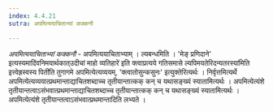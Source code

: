 ```yaml
---
index: 4.4.21
sutra: अपमित्ययाचिताभ्यां कक्कनौ

---
```

_अपमित्ययाचिताभ्यां कक्कनौ_ - अपमित्ययाचिताभ्याम् । ल्यबन्धमिति । 'मेङ् प्रणिदाने' इत्यस्यमादिंवनिमयार्थकात्उदीचां माहो व्यतिहारे॑ इति क्त्वाप्रत्यये गतिसमासे ल्यपिमयतेरिदन्यतरस्या॑मिति इत्त्वेह्रस्वस्य पिती॑ति तुगागमे अपमित्येत्यव्ययम्, 'क्त्वातोसुन्कसुनः' इत्युक्तेरित्यर्थः । निर्वृत्तमित्यर्थे अपमित्येत्यव्ययात्प्रथमान्ताद्याचितशब्दाच्च तृतीयान्तात्कक् कन् च यथासङ्ख्यं स्यातामित्यर्थः । अपमित्येत्यंशे तृतीयान्तत्वाऽसंभवात्प्रथमान्ताद्याचितशब्दाच्च तृतीयान्तात्कक् कन् च यथासङ्ख्यं स्यातामित्यर्थः । अपमित्येत्यंशे तृतीयान्तत्वाऽसंभवात्प्रथमान्तादिति लभ्यते । 